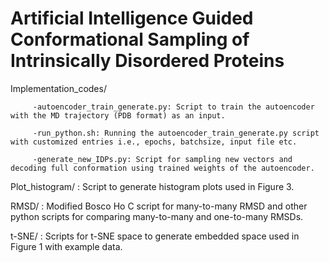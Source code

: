 # Artificial Intelligence Guided Conformational Sampling of Intrinsically Disordered Proteins

Implementation_codes/
        
         -autoencoder_train_generate.py: Script to train the autoencoder with the MD trajectory (PDB format) as an input.

         -run_python.sh: Running the autoencoder_train_generate.py script with customized entries i.e., epochs, batchsize, input file etc.

         -generate_new_IDPs.py: Script for sampling new vectors and decoding full conformation using trained weights of the autoencoder.

Plot_histogram/ : Script to generate histogram plots used in Figure 3.

RMSD/ : Modified Bosco Ho C script for many-to-many RMSD and other python scripts for comparing many-to-many and one-to-many RMSDs.

t-SNE/ : Scripts for t-SNE space to generate embedded space used in Figure 1 with example data.






